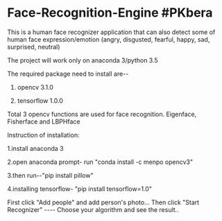 # Face-Recognition-Engine #PKbera
This is a human face recognizer application that can also detect some of human face expression/emotion (angry, disgusted, fearful, happy, sad, surprised, neutral)

The project will work only on anaconda 3/python 3.5

The required package need to install are--

1. opencv 3.1.0

2. tensorflow 1.0.0

Total 3 opencv functions are used for face recognition.
Eigenface, Fisherface and LBPHface

Instruction of installation:

1.install anaconda 3

2.open anaconda prompt- run "conda install -c menpo opencv3"

3.then run--"pip install pillow"

4.installing tensorflow- "pip install tensorflow=1.0"

First click "Add people" and add person's photo...
Then click "Start Recognizer" ---- Choose your algorithm and see the result..


